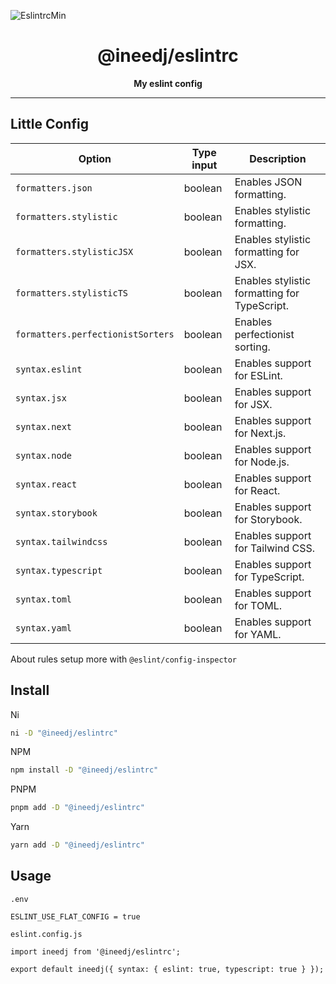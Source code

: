 ![EslintrcMin](https://github.com/INeedJobToStartWork/INeedJobToStartWork/assets/97305201/1d123fd4-6474-439f-a790-d7e8f3180a72)

<h1 align="center">@ineedj/eslintrc</h1>
<p align="center"><b>My eslint config</b></p>

<hr/>

## Little Config

| Option                            | Type input | Description                                  |
| --------------------------------- | ---------- | -------------------------------------------- |
| `formatters.json`                 | boolean    | Enables JSON formatting.                     |
| `formatters.stylistic`            | boolean    | Enables stylistic formatting.                |
| `formatters.stylisticJSX`         | boolean    | Enables stylistic formatting for JSX.        |
| `formatters.stylisticTS`          | boolean    | Enables stylistic formatting for TypeScript. |
| `formatters.perfectionistSorters` | boolean    | Enables perfectionist sorting.               |
| `syntax.eslint`                   | boolean    | Enables support for ESLint.                  |
| `syntax.jsx`                      | boolean    | Enables support for JSX.                     |
| `syntax.next`                     | boolean    | Enables support for Next.js.                 |
| `syntax.node`                     | boolean    | Enables support for Node.js.                 |
| `syntax.react`                    | boolean    | Enables support for React.                   |
| `syntax.storybook`                | boolean    | Enables support for Storybook.               |
| `syntax.tailwindcss`              | boolean    | Enables support for Tailwind CSS.            |
| `syntax.typescript`               | boolean    | Enables support for TypeScript.              |
| `syntax.toml`                     | boolean    | Enables support for TOML.                    |
| `syntax.yaml`                     | boolean    | Enables support for YAML.                    |

About rules setup more with `@eslint/config-inspector`

## Install

Ni

```bash copy
ni -D "@ineedj/eslintrc"
```

NPM

```bash copy
npm install -D "@ineedj/eslintrc"
```

PNPM

```bash copy
pnpm add -D "@ineedj/eslintrc"
```

Yarn

```bash copy
yarn add -D "@ineedj/eslintrc"
```

## Usage

`.env`

```
ESLINT_USE_FLAT_CONFIG = true
```

`eslint.config.js`

```
import ineedj from '@ineedj/eslintrc';

export default ineedj({ syntax: { eslint: true, typescript: true } });
```
